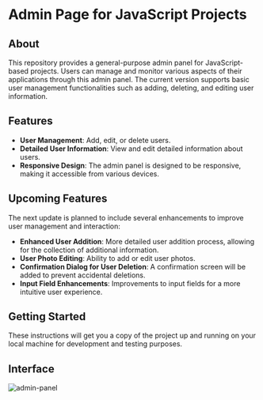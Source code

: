 # Admin Page for JavaScript Projects

## About

This repository provides a general-purpose admin panel for JavaScript-based projects. Users can manage and monitor various aspects of their applications through this admin panel. The current version supports basic user management functionalities such as adding, deleting, and editing user information.

## Features

- **User Management**: Add, edit, or delete users.
- **Detailed User Information**: View and edit detailed information about users.
- **Responsive Design**: The admin panel is designed to be responsive, making it accessible from various devices.

## Upcoming Features

The next update is planned to include several enhancements to improve user management and interaction:

- **Enhanced User Addition**: More detailed user addition process, allowing for the collection of additional information.
- **User Photo Editing**: Ability to add or edit user photos.
- **Confirmation Dialog for User Deletion**: A confirmation screen will be added to prevent accidental deletions.
- **Input Field Enhancements**: Improvements to input fields for a more intuitive user experience.

## Getting Started

These instructions will get you a copy of the project up and running on your local machine for development and testing purposes.

## Interface

![admin-panel](https://github.com/RafiAlizade/admin-page-js/assets/33255629/73b922cf-459a-467b-bff3-6288a109c44a)